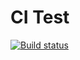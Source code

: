 # CI Test

[![Build status](https://ci.appveyor.com/api/projects/status/8vcww5olltar855g?svg=true)](https://ci.appveyor.com/project/S1owPock/ajs-homework-class)